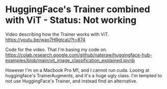 # HuggingFace's Trainer combined with ViT - Status: Not working

Video describing how the Trainer works with ViT.
https://youtu.be/wao7HRgtcaU?t=874

Code for the video. That I'm basing my code on.
https://colab.research.google.com/github/nateraw/huggingface-hub-examples/blob/main/vit_image_classification_explained.ipynb

However I'm on a Macbook Pro M1, and I cannot run cuda.
Looing at huggingface's TrainerAugments, and it's a huge ugly class.
I'm tempted to not use HuggingFace's Trainer, and instead find an alternative.
